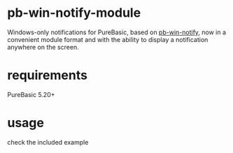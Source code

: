 # pb-win-notify-module
Windows-only notifications for PureBasic, based on [pb-win-notify], now in a convenient module format and with the ability to display a notification anywhere on the screen.

[pb-win-notify]: https://github.com/deseven/pb-win-notify

# requirements
PureBasic 5.20+  

# usage
check the included example